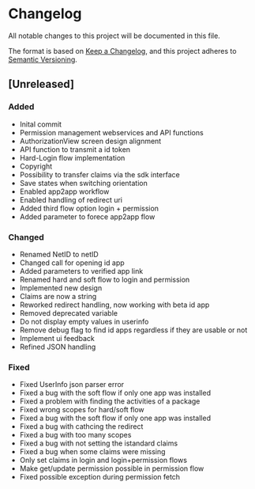# Changelog
All notable changes to this project will be documented in this file.

The format is based on [Keep a Changelog](https://keepachangelog.com/en/1.0.0/),
and this project adheres to [Semantic Versioning](https://semver.org/spec/v2.0.0.html).

## [Unreleased]
### Added
- Inital commit
- Permission management webservices and API functions
- AuthorizationView screen design alignment
- API function to transmit a id token
- Hard-Login flow implementation
- Copyright 
- Possibility to transfer claims via the sdk interface
- Save states when switching orientation
- Enabled app2app workflow
- Enabled handling of redirect uri
- Added third flow option login + permission
- Added parameter to forece app2app flow

### Changed
- Renamed NetID to netID
- Changed call for opening id app
- Added parameters to verified app link
- Renamed hard and soft flow to login and permission
- Implemented new design
- Claims are now a string
- Reworked redirect handling, now working with beta id app
- Removed deprecated variable
- Do not display empty values in userinfo
- Remove debug flag to find id apps regardless if they are usable or not
- Implement ui feedback
- Refined JSON handling

### Fixed
- Fixed UserInfo json parser error
- Fixed a bug with the soft flow if only one app was installed
- Fixed a problem with finding the activities of a package
- Fixed wrong scopes for hard/soft flow
- Fixed a bug with the soft flow if only one app was installed
- Fixed a bug with cathcing the redirect
- Fixed a bug with too many scopes
- Fixed a bug with not setting the istandard claims
- Fixed a bug when some claims were missing
- Only set claims in login and login+permission flows
- Make get/update permission possible in permission flow
- Fixed possible exception during permission fetch
 
